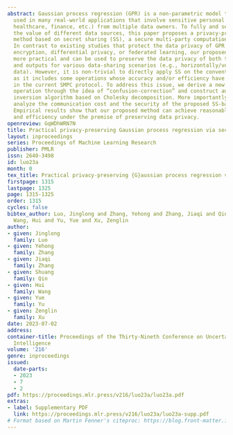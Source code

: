 ```yaml
---
abstract: Gaussian process regression (GPR) is a non-parametric model that has been
  used in many real-world applications that involve sensitive personal data (e.g.,
  healthcare, finance, etc.) from multiple data owners. To fully and securely exploit
  the value of different data sources, this paper proposes a privacy-preserving GPR
  method based on secret sharing (SS), a secure multi-party computation (SMPC) technique.
  In contrast to existing studies that protect the data privacy of GPR via homomorphic
  encryption, differential privacy, or federated learning, our proposed method is
  more practical and can be used to preserve the data privacy of both the model inputs
  and outputs for various data-sharing scenarios (e.g., horizontally/vertically-partitioned
  data). However, it is non-trivial to directly apply SS on the conventional GPR algorithm,
  as it includes some operations whose accuracy and/or efficiency have not been well-enhanced
  in the current SMPC protocol. To address this issue, we derive a new SS-based exponentiation
  operation through the idea of “confusion-correction” and construct an SS-based matrix
  inversion algorithm based on Cholesky decomposition. More importantly, we theoretically
  analyze the communication cost and the security of the proposed SS-based operations.
  Empirical results show that our proposed method can achieve reasonable accuracy
  and efficiency under the premise of preserving data privacy.
openreview: GqWDhWRN7N
title: Practical privacy-preserving Gaussian process regression via secret sharing
layout: inproceedings
series: Proceedings of Machine Learning Research
publisher: PMLR
issn: 2640-3498
id: luo23a
month: 0
tex_title: Practical privacy-preserving {G}aussian process regression via secret sharing
firstpage: 1315
lastpage: 1325
page: 1315-1325
order: 1315
cycles: false
bibtex_author: Luo, Jinglong and Zhang, Yehong and Zhang, Jiaqi and Qin, Shuang and
  Wang, Hui and Yu, Yue and Xu, Zenglin
author:
- given: Jinglong
  family: Luo
- given: Yehong
  family: Zhang
- given: Jiaqi
  family: Zhang
- given: Shuang
  family: Qin
- given: Hui
  family: Wang
- given: Yue
  family: Yu
- given: Zenglin
  family: Xu
date: 2023-07-02
address:
container-title: Proceedings of the Thirty-Nineth Conference on Uncertainty in Artificial
  Intelligence
volume: '216'
genre: inproceedings
issued:
  date-parts:
  - 2023
  - 7
  - 2
pdf: https://proceedings.mlr.press/v216/luo23a/luo23a.pdf
extras:
- label: Supplementary PDF
  link: https://proceedings.mlr.press/v216/luo23a/luo23a-supp.pdf
# Format based on Martin Fenner's citeproc: https://blog.front-matter.io/posts/citeproc-yaml-for-bibliographies/
---
```

